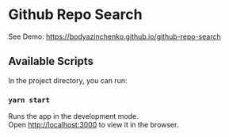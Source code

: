 # Github Repo Search

See Demo: https://bodyazinchenko.github.io/github-repo-search

## Available Scripts

In the project directory, you can run:

### `yarn start`

Runs the app in the development mode.<br />
Open [http://localhost:3000](http://localhost:3000) to view it in the browser.
